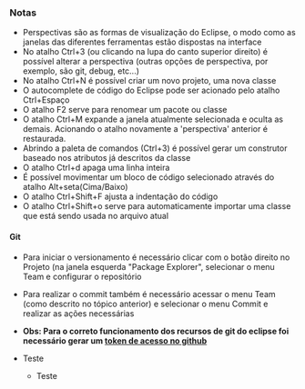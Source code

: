 ### Notas

- Perspectivas são as formas de visualização do Eclipse, o modo como as janelas das diferentes ferramentas estão dispostas na interface
- No atalho Ctrl+3 (ou clicando na lupa do canto superior direito) é possível alterar a perspectiva (outras opções de perspectiva, por exemplo, são git, debug, etc...)
- No atalho Ctrl+N é possível criar um novo projeto, uma nova classe
- O autocomplete de código do Eclipse pode ser acionado pelo atalho Ctrl+Espaço
- O atalho F2 serve para renomear um pacote ou classe
- O atalho Ctrl+M expande a janela atualmente selecionada e oculta as demais. Acionando o atalho novamente a 'perspectiva' anterior é restaurada.
- Abrindo a paleta de comandos (Ctrl+3) é possível gerar um construtor baseado nos atributos já descritos da classe
- O atalho Ctrl+d apaga uma linha inteira
- É possível movimentar um bloco de código selecionado através do atalho Alt+seta(Cima/Baixo)
- O atalho Ctrl+Shift+F ajusta a indentação do código
- O atalho Ctrl+Shift+o serve para automaticamente importar uma classe que está sendo usada no arquivo atual

#### Git
- Para iniciar o versionamento é necessário clicar com o botão direito no Projeto (na janela esquerda "Package Explorer", selecionar o menu Team e configurar o repositório
- Para realizar o commit também é necessário acessar o menu Team (como descrito no tópico anterior) e selecionar o menu Commit e realizar as ações necessárias
- __Obs: Para o correto funcionamento dos recursos de git do eclipse foi necessário gerar um [token de acesso no github](https://docs.github.com/pt/authentication/keeping-your-account-and-data-secure/creating-a-personal-access-token)__ 

- Teste
  - Teste
